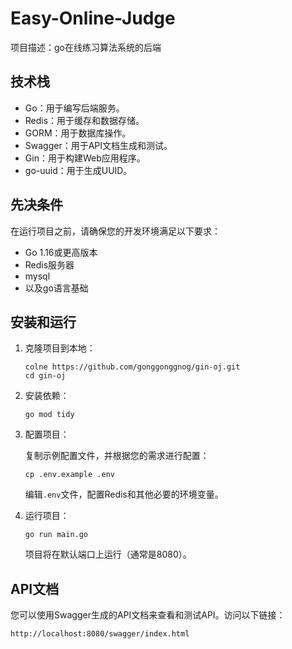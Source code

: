 # Easy-Online-Judge

项目描述：go在线练习算法系统的后端

## 技术栈

- Go：用于编写后端服务。
- Redis：用于缓存和数据存储。
- GORM：用于数据库操作。
- Swagger：用于API文档生成和测试。
- Gin：用于构建Web应用程序。
- go-uuid：用于生成UUID。

## 先决条件

在运行项目之前，请确保您的开发环境满足以下要求：

- Go 1.16或更高版本
- Redis服务器
- mysql
- 以及go语言基础

## 安装和运行

1. 克隆项目到本地：

   ```
   colne https://github.com/gonggonggnog/gin-oj.git
   cd gin-oj
   ```

2. 安装依赖：

   ```
   go mod tidy
   ```

3. 配置项目：

   复制示例配置文件，并根据您的需求进行配置：

   ```
   cp .env.example .env
   ```

   编辑`.env`文件，配置Redis和其他必要的环境变量。

4. 运行项目：

   ```
   go run main.go
   ```

   项目将在默认端口上运行（通常是8080）。

## API文档

您可以使用Swagger生成的API文档来查看和测试API。访问以下链接：

```
http://localhost:8080/swagger/index.html
```
